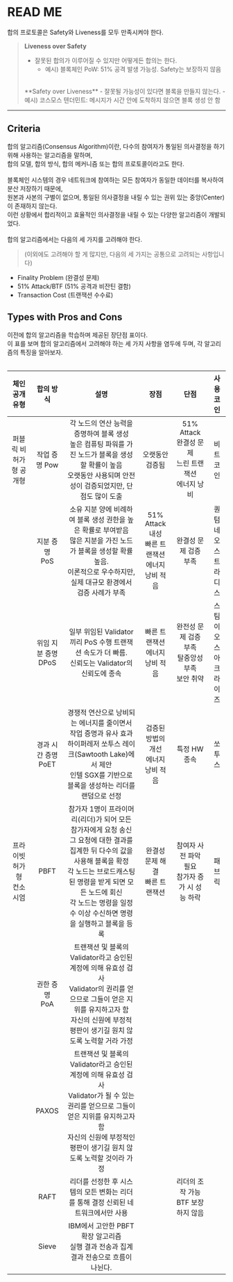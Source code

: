 # READ ME
합의 프로토콜은 Safety와 Liveness를 모두 만족시켜야 한다.  

> **Liveness over Safety**  
> - 잘못된 합의가 이루어질 수 있지만 어떻게든 합의는 한다.
>   - 예시) 블록체인 PoW: 51% 공격 발생 가능성. Safety는 보장하지 않음
> <br>
> **Safety over Liveness**  
> - 잘못될 가능성이 있다면 블록을 만들지 않는다.
>   - 예시) 코스모스 텐더민트: 메시지가 시간 안에 도착하지 않으면 블록 생성 안 함

---

## Criteria
합의 알고리즘(Consensus Algorithm)이란, 다수의 참여자가 통일된 의사결정을 하기 위해 사용하는 알고리즘을 말하며,  
합의 모델, 합의 방식, 합의 메커니즘 또는 합의 프로토콜이라고도 한다.  
<br>
블록체인 시스템의 경우 네트워크에 참여하는 모든 참여자가 동일한 데이터를 복사하여 분산 저장하기 때문에,  
원본과 사본의 구별이 없으며, 통일된 의사결정을 내릴 수 있는 권위 있는 중앙(Center)이 존재하지 않는다.  
이런 상황에서 합리적이고 효율적인 의사결정을 내릴 수 있는 다양한 알고리즘이 개발되었다.  
<br>
합의 알고리즘에서는 다음의 세 가지를 고려해야 한다.  
> (이외에도 고려해야 할 게 많지만, 다음의 세 가지는 공통으로 고려되는 사항입니다)

- Finality Problem (완결성 문제)
- 51% Attack/BTF (51% 공격과 비잔틴 결함)
- Transaction Cost (트랜잭션 수수료)

## Types with Pros and Cons
이전에 합의 알고리즘을 학습하며 제공된 장단점 표이다.  
이 표를 보며 합의 알고리즘에서 고려해야 하는 세 가지 사항을 염두에 두며, 각 알고리즘의 특징을 알아보자.  
<br>

|체인 공개 유형|합의 방식|설명|장점|단점|사용 코인|	 
|:---:|:---:|:---:|:---:|:---:|:---:|
|퍼블릭 비허가형 공개형|작업 증명 Pow|각 노드의 연산 능력을 증명하여 블록 생성<br>높은 컴퓨팅 파워를 가진 노드가 블록을 생성할 확률이 높음<br>오랫동안 사용되며 안전성이 검증되었지만, 단점도 많이 도출|	오랫동안 검증됨|51% Attack<br>완결성 문제<br>느린 트랜잭션<br>에너지 낭비|비트코인|  
||지분 증명<br>PoS|소유 지분 양에 비례하여 블록 생성 권한을 높은 확률로 부여받음<br>많은 지분을 가진 노드가 블록을 생성할 확률 높음.<br>이론적으로 우수하지만, 실제 대규모 환경에서 검증 사례가 부족|51% Attack 내성<br>빠른 트랜잭션<br>에너지 낭비 적음|완결성 문제 검증 부족|퀀텀<br>네오<br>스트라디스|  
||위임 지분 증명<br>DPoS|일부 위임된 Validator끼리 PoS 수행 트랜잭션 속도가 더 빠름.<br>신뢰도는 Validator의 신뢰도에 종속|빠른 트랜잭션<br>에너지 낭비 적음|완전성 문제 검증 부족<br>탈중앙성 부족<br>보안 취약|	스팀<br>이오스<br>아크<br>라이즈|  
||경과 시간 증명<br>PoET|경쟁적 연산으로 낭비되는 에너지를 줄이면서 작업 증명과 유사 효과 <br>하이퍼레저 쏘투스 레이크(Sawtooth Lake)에서 제안<br>인텔 SGX를 기반으로 블록을 생성하는 리더를 랜덤으로 선정|검증된 방법의 개선<br>에너지 낭비 적음|특정 HW 종속|쏘투스|  
|프라이빗 허가형<br>컨소시엄|PBFT|참가자 1명이 프라이머리(리더)가 되어 모든 참가자에게 요청 송신<br>그 요청에 대한 결과를 집계한 뒤 다수의 값을 사용해 블록을 확정<br>각 노드는 브로드캐스팅된 명령을 받게 되면 모든 노드에 회신<br>각 노드는 명령을 일정 수 이상 수신하면 명령을 실행하고 블록을 등록|완결성 문제 해결<br>빠른 트랜잭션|참여자 사전 파악 필요<br>참가자 증가 시 성능 하락|패브릭|  
||권한 증명<br>PoA|트랜잭션 및 블록의 Validator라고 승인된 계정에 의해 유효성 검사<br>Validator의 권리를 얻으므로 그들이 얻은 지위를 유지하고자 함<br>자신의 신원에 부정적 평판이 생기길 원치 않도록 노력할 거라 가정|  			
||PAXOS|트랜잭션 및 블록의 Validator라고 승인된 계정에 의해 유효성 검사<br>Validator가 될 수 있는 권리를 얻으므로 그들이 얻은 지위를 유지하고자 함<br>자신의 신원에 부정적인 평판이 생기길 원치 않도록 노력할 것이라 가정|	  
||RAFT|리더를 선정한 후 시스템의 모든 변화는 리더를 통해 결정 신뢰된 네트워크에서만 사용||리더의 조작 가능<br>BTF 보장하지 않음|  	
||Sieve|IBM에서 고안한 PBFT 확장 알고리즘<br>실행 결과 전송과 집계 결과 전송으로 흐름이 나뉜다.|  
